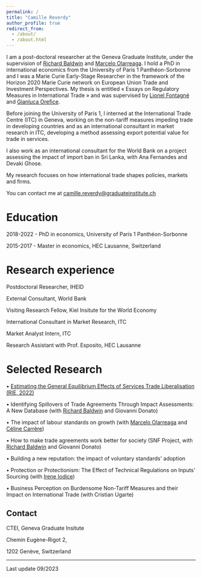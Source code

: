 ```yaml
---
permalink: /
title: "Camille Reverdy"
author_profile: true
redirect_from: 
  - /about/
  - /about.html
---
```


I am a post-doctoral researcher at the Geneva Graduate Institute, under the supervision of [Richard Baldwin](https://cepr.org/about/people/richard-baldwin) and [Marcelo Olarreaga](https://www.unige.ch/gsem/en/research/faculty/all/marcelo-olarreaga). 
I hold a PhD in international economics from the University of Paris 1 Panthéon-Sorbonne and I was a Marie Curie Early-Stage Researcher in the framework of the Horizon 2020 Marie Curie network on European Union Trade and Investment Perspectives. 
My thesis is entitled « Essays on Regulatory Measures in International Trade » and was supervised by [Lionel Fontagné](http://www.lionel-fontagne.eu) and [Gianluca Orefice](https://sites.google.com/site/oreficegianluca/home). 

Before joining the University of Paris 1, I interned at the International Trade Centre (ITC) in Geneva, working on the non-tariff measures impeding trade in developing countries and as an international consultant in market research in ITC, developing a method assessing export potential value for trade in services. 

I also work as an international consultant for the World Bank on a project assessing the impact of import ban in Sri Lanka, with Ana Fernandes and Devaki Ghose.

My research focuses on how international trade shapes policies, markets and firms.

You can contact me at camille.reverdy@graduateinstitute.ch

Education
======

2018-2022 - PhD in economics, University of Paris 1 Panthéon-Sorbonne

2015-2017 - Master in economics, HEC Lausanne, Switzerland

Research experience
======

Postdoctoral Researcher, IHEID 

External Consultant, World Bank

Visiting Research Fellow, Kiel Insitute for the World Economy

International Consultant in Market Research, ITC

Market Analyst Intern, ITC 

Research Assistant with Prof. Esposito, HEC Lausanne 


Selected Research
======

•	[Estimating the General Equilibrium Effects of Services Trade Liberalisation (RIE, 2022)](https://onlinelibrary.wiley.com/doi/abs/10.1111/roie.12635)

•	Identifying Spillovers of Trade Agreements Through Impact Assessments: A New Database (with [Richard Baldwin](https://cepr.org/about/people/richard-baldwin) and Giovanni Donato)

•	The impact of labour standards on growth (with [Marcelo Olarreaga](https://www.unige.ch/gsem/en/research/faculty/all/marcelo-olarreaga) and [Céline Carrère](https://www.unige.ch/gsem/fr/recherche/corps-professoral/tous/celine-carrere/)) 

•	How to make trade agreements work better for society (SNF Project, with [Richard Baldwin](https://cepr.org/about/people/richard-baldwin) and Giovanni Donato) 

•	Building a new reputation: the impact of voluntary standards' adoption 

•	Protection or Protectionism: The Effect of Technical Regulations on Inputs' Sourcing (with [Irene Iodice](https://ioire.github.io)) 

•	Business Perception on Burdensome Non-Tariff Measures and their Impact on International Trade (with Cristian Ugarte) 


Contact
------
CTEI, Geneva Graduate Insitute

Chemin Eugène-Rigot 2, 

1202 Genève, Switzerland

------
Last update 09/2023 
